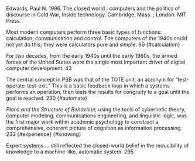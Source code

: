﻿Edwards, Paul N. 1996. The closed world : computers and the politics of discourse in Cold War, Inside technology. Cambridge, Mass. ; London: MIT Press.

Most modern computers perform three basic types of functions: calculation, communication and control. The computers of the 1940s could not yet do this; they were calculators pure and simple. 66 {#calculation}

For two decades, from the early 1940s until the early 1960s, the armed forces of the United States were the single most important driver of digital computer development. 43

The central concept in PSB  was that of the TOTE unit, an acronym for “test-operate-test-exit.” This is a basic feedback loop in which a systems performs an operation, then tests the results for congruity to a goal until the goal is reached. 230 {#automate}

*Plans and the Structure of Behaviour,* using the tools of cybernetic theory, computer modeling, communications engineering, and linguistic logic, was the first major work within academic psychology to construct a comprehensive, coherent picture of cognition as information processing. 233 {#experience} {#knowing}

Expert systems … still reflected the closed-world belief in the reducibility of knowledge to a machine-like, automatic system. 295

